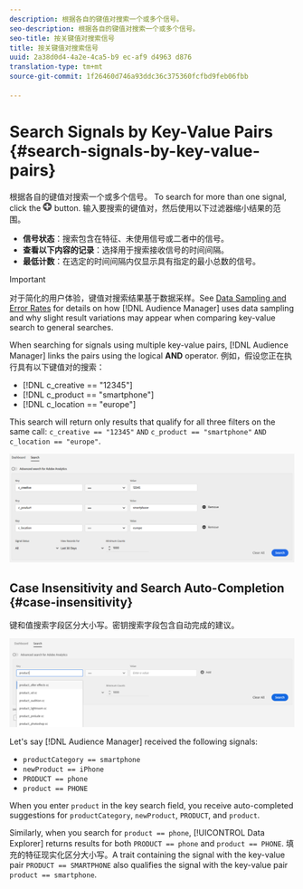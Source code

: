 ```yaml
---
description: 根据各自的键值对搜索一个或多个信号。
seo-description: 根据各自的键值对搜索一个或多个信号。
seo-title: 按关键值对搜索信号
title: 按关键值对搜索信号
uuid: 2a38d0d4-4a2e-4ca5-b9 ec-af9 d4963 d876
translation-type: tm+mt
source-git-commit: 1f26460d746a93ddc36c375360fcfbd9feb06fbb

---
```



# Search Signals by Key-Value Pairs {#search-signals-by-key-value-pairs}

根据各自的键值对搜索一个或多个信号。
To search for more than one signal, click the ![Add](assets/icon_add.png) button. 输入要搜索的键值对，然后使用以下过滤器缩小结果的范围。

* **信号状态**：搜索包含在特征、未使用信号或二者中的信号。
* **查看以下内容的记录**：选择用于搜索接收信号的时间间隔。
* **最低计数**：在选定的时间间隔内仅显示具有指定的最小总数的信号。

>[!IMPORTANT]
>
>对于简化的用户体验，键值对搜索结果基于数据采样。See [Data Sampling and Error Rates](/help/using/reporting/report-sampling.md) for details on how [!DNL Audience Manager] uses data sampling and why slight result variations may appear when comparing key-value search to general searches.

When searching for signals using multiple key-value pairs, [!DNL Audience Manager] links the pairs using the logical **AND** operator. 例如，假设您正在执行具有以下键值对的搜索：

* [!DNL c_creative == "12345"]
* [!DNL c_product == "smartphone"]
* [!DNL c_location == "europe"]

This search will return only results that qualify for all three filters on the same call: `c_creative == "12345"` `AND` `c_product == "smartphone"` `AND` `c_location == "europe"`.

![](assets/signals-search.png)

## Case Insensitivity and Search Auto-Completion {#case-insensitivity}

键和值搜索字段区分大小写。密钥搜索字段包含自动完成的建议。

![](assets/signal-search-suggestions.png)

Let's say [!DNL Audience Manager] received the following signals:

* `productCategory == smartphone`
* `newProduct == iPhone`
* `PRODUCT == phone`
* `product == PHONE`

When you enter `product` in the key search field, you receive auto-completed suggestions for `productCategory`, `newProduct`, `PRODUCT`, and `product`.

Similarly, when you search for `product == phone`, [!UICONTROL Data Explorer] returns results for both `PRODUCT == phone` and `product == PHONE`.
填充的特征现实化区分大小写。A trait containing the signal with the key-value pair `PRODUCT == SMARTPHONE` also qualifies the signal with the key-value pair `product == smartphone`.